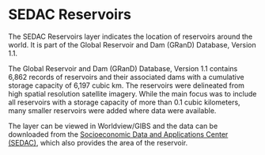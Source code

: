 # SEDAC Reservoirs
The SEDAC Reservoirs layer indicates the location of reservoirs around the world. It is part of the Global Reservoir and Dam (GRanD) Database, Version 1.1.

The Global Reservoir and Dam (GRanD) Database, Version 1.1 contains 6,862 records of reservoirs and their associated dams with a cumulative storage capacity of 6,197 cubic km. The reservoirs were delineated from high spatial resolution satellite imagery. While the main focus was to include all reservoirs with a storage capacity of more than 0.1 cubic kilometers, many smaller reservoirs were added where data were available.

The layer can be viewed in Worldview/GIBS and the data can be downloaded from the [Socioeconomic Data and Applications Center (SEDAC)](http://sedac.ciesin.columbia.edu/data/set/grand-v1-reservoirs-rev01), which also provides the area of the reservoir.

